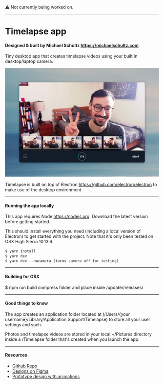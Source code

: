 ⚠️ Not currently being worked on.

---


# Timelapse app
#### Designed & built by Michael Schultz https://michaelschultz.com
Tiny desktop app that creates timelapse videos using your built in desktop/laptop camera.

![app screenshot](assets/app-screenshot.jpg)

Timelapse is built on top of Electron https://github.com/electron/electron to make use of the desktop environment.

---

#### Running the app locally
This app requires Node https://nodejs.org. Download the latest version before getting started.

This should install everything you need (including a local version of Electron) to get started with the project. Note that it's only been tested on OSX High Sierra 10.13.6.

```
$ yarn install
$ yarn dev
$ yarn dev --nocamera (turns camera off for testing)
```

---

#### Building for OSX
$ npm run build
compress folder and place inside /updater/releases/

---

#### Good things to know
The app creates an application folder located at (/Users/{your username}/Library/Application Support/Timelapse) to store all your user settings and such.

Photos and timelapse videos are stored in your local ~/Pictures directory inside a /Timelapse folder that's created when you launch the app.

---

#### Resources
- [Github Repo](https://github.com/michaelwschultz/timelapse-app)
- [Designs on Figma](https://www.figma.com/file/MgwL6S1vXKVcxgRORWZw7cWQ/timelapse-app)
- [Prototype design with animations](https://www.figma.com/proto/MgwL6S1vXKVcxgRORWZw7cWQ/timelapse-app?node-id=3%3A2&scaling=min-zoom)
